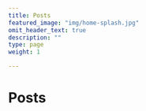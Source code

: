 ```yaml
---
title: Posts
featured_image: "img/home-splash.jpg"
omit_header_text: true
description: ""
type: page
weight: 1

---
```


# Posts